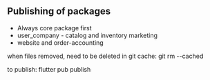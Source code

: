 ## Publishing of packages

- Always core package first
- user_company - catalog and inventory marketing
- website and order-accounting 

when files removed, need to be deleted in git cache:
git rm --cached <filename>


to publish:
    flutter pub publish
